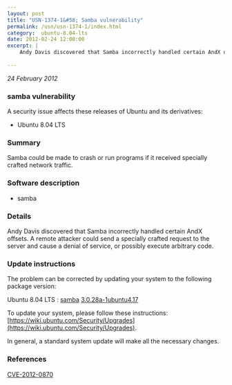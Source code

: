 ```yaml
---
layout: post
title: "USN-1374-1&#58; Samba vulnerability"
permalink: /usn/usn-1374-1/index.html
category:  ubuntu-8.04-lts
date: 2012-02-24 12:00:00
excerpt: |
    Andy Davis discovered that Samba incorrectly handled certain AndX offsets. A remote attacker could send a specially crafted request to the server and cause a denial of service, or possibly execute arbitrary code. 
    
--- 
```

 
 

*24 February 2012*

### samba vulnerability

A security issue affects these releases of Ubuntu and its derivatives:

* Ubuntu 8.04 LTS

### Summary

Samba could be made to crash or run programs if it received specially crafted network traffic.

### Software description

* samba 

### Details

Andy Davis discovered that Samba incorrectly handled certain AndX offsets. A remote attacker could send a specially crafted request to the server and cause a denial of service, or possibly execute arbitrary code. 

### Update instructions

The problem can be corrected by updating your system to the following package version:

Ubuntu 8.04 LTS
 : [samba](https://launchpad.net/ubuntu/+source/samba) <span> [3.0.28a-1ubuntu4.17](https://launchpad.net/ubuntu/+source/samba/3.0.28a-1ubuntu4.17) </span> 

To update your system, please follow these instructions: [https://wiki.ubuntu.com/Security/Upgrades](https://wiki.ubuntu.com/Security/Upgrades).

In general, a standard system update will make all the necessary changes. 

### References

 
 [CVE-2012-0870](http://people.ubuntu.com/~ubuntu-security/cve/CVE-2012-0870)
 

